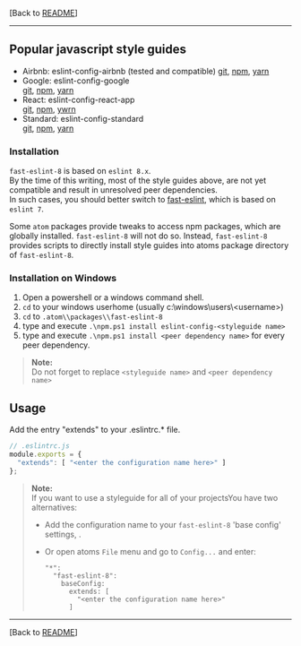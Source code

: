 [Back to [README](https://github.com/db-developer/fast-eslint-8#fast-eslint-8-package)]  
___

## Popular javascript style guides


* Airbnb: eslint-config-airbnb (tested and compatible)
  [git](https://github.com/airbnb/javascript/tree/master/packages/eslint-config-airbnb),
  [npm](https://www.npmjs.com/package/eslint-config-airbnb),
  [yarn](https://yarnpkg.com/package/eslint-config-airbnb)
* Google: eslint-config-google  
  [git](https://github.com/google/eslint-config-google),
  [npm](https://www.npmjs.com/package/eslint-config-google),
  [yarn](https://yarnpkg.com/package/eslint-config-google)
* React: eslint-config-react-app  
  [git](https://github.com/facebook/create-react-app),
  [npm](https://www.npmjs.com/package/eslint-config-react-app),
  [ywrn](https://yarnpkg.com/package/eslint-config-react-app)
* Standard: eslint-config-standard  
  [git](https://github.com/standard/eslint-config-standard),
  [npm](https://www.npmjs.com/package/eslint-config-standard),
  [yarn](https://yarnpkg.com/package/eslint-config-standard)

### Installation

<code>fast-eslint-8</code> is based on <code>eslint 8.x</code>.  
By the time of this writing, most of the style guides above, are not yet compatible and result in unresolved peer dependencies.  
In such cases, you should better switch to [fast-eslint](https://atom.io/packages/fast-eslint), which is based on <code>eslint 7</code>.  

Some <code>atom</code> packages provide tweaks to access npm packages, which are globally installed. <code>fast-eslint-8</code> will not do so. Instead, <code>fast-eslint-8</code> provides scripts to directly install style guides into atoms package directory of <code>fast-eslint-8</code>.

### Installation on Windows

1. Open a powershell or a windows command shell.
2. `cd` to your windows userhome (usually c:\\windows\\users\\&lt;username&gt;)
3. `cd` to `.atom\\packages\\fast-eslint-8`
4. type and execute `.\npm.ps1 install eslint-config-<styleguide name>`
5. type and execute `.\npm.ps1 install <peer dependency name>` for every peer dependency.

> __Note:__  
> Do not forget to replace `<styleguide name>` and `<peer dependency name>`

## Usage

Add the entry "extends" to your .eslintrc.* file.  

```javascript
// .eslintrc.js
module.exports = {
  "extends": [ "<enter the configuration name here>" ]
};

```
> __Note:__  
> If you want to use a styleguide for all of your projectsYou have two
> alternatives:
>
> * Add the configuration name to your <code>fast-eslint-8</code>
>   'base config' settings, .  
>  
>
> * Or open atoms <code>File</code> menu and go to <code>Config...</code>
>    and enter:  
>    ```
>    "*":
>      "fast-eslint-8":
>        baseConfig:
>          extends: [
>            "<enter the configuration name here>"
>          ]
>    ```
___  

[Back to [README](https://github.com/db-developer/fast-eslint-8#fast-eslint-8-package)]  
